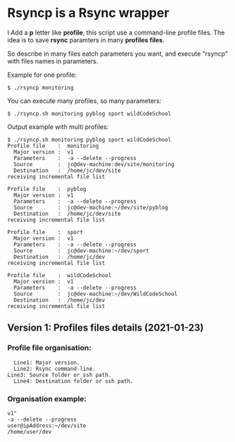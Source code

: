 # Rsyncp is a Rsync wrapper
I Add a **p** letter like **profile**, this script use a command-line profile files.
The idea is to save **rsync** paramters in many **profiles files**.

So describe in many files eatch parameters you want, and execute "rsyncp" with files names in parameters.

Example for one profile:

    $ ./rsyncp monitoring

You can execute many profiles, so many parameters:

    $ ./rsyncp.sh monitoring pyblog sport wildCodeSchool

Output example with multi profiles:

    $ ./rsyncp.sh monitoring pyblog sport wildCodeSchool
    Profile file    :  monitoring
      Major version :  v1
      Parameters    :  -a --delete --progress
      Source        :  jc@dev-machine:dev/site/monitoring
      Destination   :  /home/jc/dev/site
    receiving incremental file list

    Profile file    :  pyblog
      Major version :  v1
      Parameters    :  -a --delete --progress
      Source        :  jc@dev-machine:~/dev/site/pyblog
      Destination   :  /home/jc/dev/site
    receiving incremental file list

    Profile file    :  sport
      Major version :  v1
      Parameters    :  -a --delete --progress
      Source        :  jc@dev-machine:~/dev/sport
      Destination   :  /home/jc/dev
    receiving incremental file list

    Profile file    :  wildCodeSchool
      Major version :  v1
      Parameters    :  -a --delete --progress
      Source        :  jc@dev-machine:~/dev/WildCodeSchool
      Destination   :  /home/jc/dev
    receiving incremental file list


## Version 1: Profiles files details (2021-01-23)
### Profile file organisation:
	  Line1: Major version.
	  Line2: Rsync command-line.
  	Line3: Source folder or ssh path.
	  Line4: Destination folder or ssh path.
### Organisation example:

    v1"
    -a --delete --progress
    user@ipAddress:~/dev/site
    /home/user/dev
